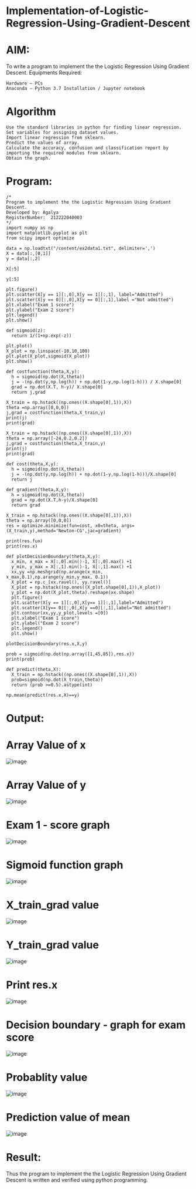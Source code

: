 # Implementation-of-Logistic-Regression-Using-Gradient-Descent

# AIM:

To write a program to implement the the Logistic Regression Using Gradient Descent.
Equipments Required:

    Hardware – PCs
    Anaconda – Python 3.7 Installation / Jupyter notebook

# Algorithm

    Use the standard libraries in python for finding linear regression.
    Set variables for assigning dataset values.
    Import linear regression from sklearn.
    Predict the values of array.
    Calculate the accuracy, confusion and classification report by importing the required modules from sklearn.
    Obtain the graph.

# Program:
```
/*
Program to implement the the Logistic Regression Using Gradient Descent.
Developed by: Agalya
RegisterNumber:  212222040003
*/
import numpy as np
import matplotlib.pyplot as plt
from scipy import optimize

data = np.loadtxt("/content/ex2data1.txt", delimiter=',')
X = data[:,[0,1]]
y = data[:,2]

X[:5]

y[:5]

plt.figure()
plt.scatter(X[y == 1][:,0],X[y == 1][:,1], label="Admitted")
plt.scatter(X[y == 0][:,0],X[y == 0][:,1],label ="Not admitted")
plt.xlabel("Exam 1 score")
plt.ylabel("Exam 2 score")
plt.legend()
plt.show()

def sigmoid(z):
  return 1/(1+np.exp(-z))

plt.plot()
X_plot = np.linspace(-10,10,100)
plt.plot(X_plot,sigmoid(X_plot))
plt.show()

def costfunction(theta,X,y):
  h = sigmoid(np.dot(X,theta))
  j = -(np.dot(y,np.log(h)) + np.dot(1-y,np.log(1-h))) / X.shape[0]
  grad = np.dot(X.T, h-y)/ X.shape[0]
  return j,grad

X_train = np.hstack((np.ones((X.shape[0],1)),X))
theta =np.array([0,0,0])
j,grad = costfunction(theta,X_train,y)
print(j)
print(grad)

X_train = np.hstack((np.ones((X.shape[0],1)),X))
theta = np.array([-24,0.2,0.2])
j,grad = costfunction(theta,X_train,y)
print(j)
print(grad)

def cost(theta,X,y):
  h = sigmoid(np.dot(X,theta))
  j = -(np.dot(y,np.log(h)) + np.dot(1-y,np.log(1-h)))/X.shape[0]
  return j

def gradient(theta,X,y):
  h = sigmoid(np.dot(X,theta))
  grad = np.dot(X.T,h-y)/X.shape[0]
  return grad

X_train = np.hstack((np.ones((X.shape[0],1)),X))
theta = np.array([0,0,0])
res = optimize.minimize(fun=cost, x0=theta, args=(X_train,y),method='Newton-CG',jac=gradient)

print(res.fun)
print(res.x)

def plotDecisionBoundary(theta,X,y):
  x_min, x_max = X[:,0].min()-1, X[:,0].max() +1
  y_min, y_max = X[:,1].min()-1, X[:,1].max() +1
  xx,yy =np.meshgrid(np.arange(x_min, x_max,0.1),np.arange(y_min,y_max, 0.1))
  X_plot = np.c_[xx.ravel(), yy.ravel()]
  X_plot = np.hstack((np.ones((X_plot.shape[0],1)),X_plot))
  y_plot = np.dot(X_plot,theta).reshape(xx.shape)
  plt.figure()
  plt.scatter(X[y == 1][:,0],X[y== 1][:,1],label="Admitted")
  plt.scatter(X[y== 0][:,0],X[y ==0][:,1],label="Not admitted")
  plt.contour(xx,yy,y_plot,levels =[0])
  plt.xlabel("Exam 1 score")
  plt.ylabel("Exam 2 score")
  plt.legend()
  plt.show()

plotDecisionBoundary(res.x,X,y)

prob = sigmoid(np.dot(np.array([1,45,85]),res.x))
print(prob)

def predict(theta,X):
  X_train = np.hstack((np.ones((X.shape[0],1)),X))
  prob=sigmoid(np.dot(X_train,theta))
  return (prob >=0.5).astype(int)

np.mean(predict(res.x,X)==y)
```

# Output:
# Array Value of x
![image](https://github.com/AGALYARAMESHKUMAR/-Implementation-of-Logistic-Regression-Using-Gradient-Descent/assets/119394395/77a2e421-8b3f-492c-8b2a-51ded8aca180)

# Array Value of y
![image](https://github.com/AGALYARAMESHKUMAR/-Implementation-of-Logistic-Regression-Using-Gradient-Descent/assets/119394395/1e1b9936-2c8d-4447-9ef1-e4c086847f70)

# Exam 1 - score graph
![image](https://github.com/AGALYARAMESHKUMAR/-Implementation-of-Logistic-Regression-Using-Gradient-Descent/assets/119394395/c3ee6c48-7250-4bab-bc60-70f1f59f36cb)

# Sigmoid function graph
![image](https://github.com/AGALYARAMESHKUMAR/-Implementation-of-Logistic-Regression-Using-Gradient-Descent/assets/119394395/9932b9ba-15d1-4295-81c1-45478c3e49b0)

# X_train_grad value
![image](https://github.com/AGALYARAMESHKUMAR/-Implementation-of-Logistic-Regression-Using-Gradient-Descent/assets/119394395/cc92ffc3-6077-429d-92ee-e5fbbbf93dcd)

# Y_train_grad value
![image](https://github.com/AGALYARAMESHKUMAR/-Implementation-of-Logistic-Regression-Using-Gradient-Descent/assets/119394395/2be2efc5-2fef-4797-afef-823d0ffaa9d6)

# Print res.x
![image](https://github.com/AGALYARAMESHKUMAR/-Implementation-of-Logistic-Regression-Using-Gradient-Descent/assets/119394395/e0377475-9312-45e4-9714-6e465baec4ab)

# Decision boundary - graph for exam score
![image](https://github.com/AGALYARAMESHKUMAR/-Implementation-of-Logistic-Regression-Using-Gradient-Descent/assets/119394395/a0927c58-3711-49d0-9bc4-68a5672edf13)

# Probablity value
![image](https://github.com/AGALYARAMESHKUMAR/-Implementation-of-Logistic-Regression-Using-Gradient-Descent/assets/119394395/13d0b304-39df-4272-927a-3d6434cc9588)

# Prediction value of mean
![image](https://github.com/AGALYARAMESHKUMAR/-Implementation-of-Logistic-Regression-Using-Gradient-Descent/assets/119394395/d1a20e9f-19c5-463f-b8af-b5793e9ea1c9)

# Result:
Thus the program to implement the the Logistic Regression Using Gradient Descent is written and verified using python programming.
